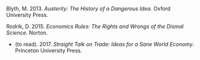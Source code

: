 Blyth, M. 2013. *Austerity: The History of a Dangerous Idea*. Oxford University Press.

Rodrik, D. 2015. *Economics Rules: The Rights and Wrongs of the Dismal Science*. Norton.
* (to read). 2017. *Straight Talk on Trade: Ideas for a Sane World Economy*. Princeton University Press.
